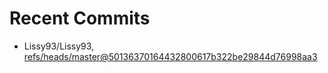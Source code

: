 # Recent Commits

<!-- START gadpp -->
- Lissy93/Lissy93, [refs/heads/master@50136370164432800617b322be29844d76998aa3](https://github.com/Lissy93/Lissy93/commit/50136370164432800617b322be29844d76998aa3)
